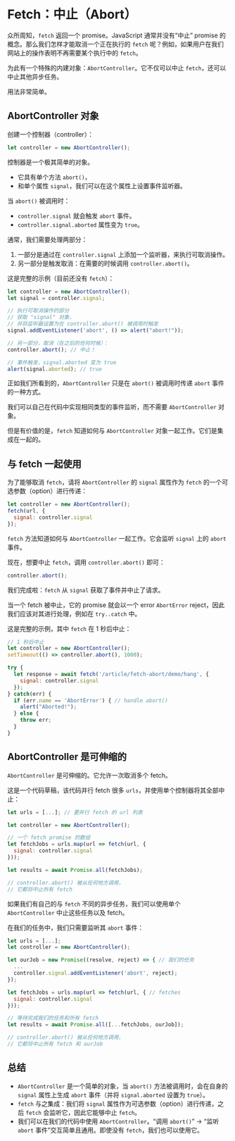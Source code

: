 
# Fetch：中止（Abort）

众所周知，`fetch` 返回一个 promise。JavaScript 通常并没有“中止” promise 的概念。那么我们怎样才能取消一个正在执行的 `fetch` 呢？例如，如果用户在我们网站上的操作表明不再需要某个执行中的 `fetch`。

为此有一个特殊的内建对象：`AbortController`。它不仅可以中止 `fetch`，还可以中止其他异步任务。

用法非常简单。

## AbortController 对象

创建一个控制器（controller）：

```js
let controller = new AbortController();
```

控制器是一个极其简单的对象。

- 它具有单个方法 `abort()`，
- 和单个属性 `signal`，我们可以在这个属性上设置事件监听器。

当 `abort()` 被调用时：
- `controller.signal` 就会触发 `abort` 事件。
- `controller.signal.aborted` 属性变为 `true`。

通常，我们需要处理两部分：
1. 一部分是通过在 `controller.signal` 上添加一个监听器，来执行可取消操作。
2. 另一部分是触发取消：在需要的时候调用 `controller.abort()`。

这是完整的示例（目前还没有 `fetch`）：

```js run
let controller = new AbortController();
let signal = controller.signal;

// 执行可取消操作的部分
// 获取 "signal" 对象，
// 并将监听器设置为在 controller.abort() 被调用时触发
signal.addEventListener('abort', () => alert("abort!"));

// 另一部分，取消（在之后的任何时候）：
controller.abort(); // 中止！

// 事件触发，signal.aborted 变为 true
alert(signal.aborted); // true
```

正如我们所看到的，`AbortController` 只是在 `abort()` 被调用时传递 `abort` 事件的一种方式。

我们可以自己在代码中实现相同类型的事件监听，而不需要 `AbortController` 对象。

但是有价值的是，`fetch` 知道如何与 `AbortController` 对象一起工作。它们是集成在一起的。

## 与 fetch 一起使用

为了能够取消 `fetch`，请将 `AbortController` 的 `signal` 属性作为 `fetch` 的一个可选参数（option）进行传递：

```js
let controller = new AbortController();
fetch(url, {
  signal: controller.signal
});
```

`fetch` 方法知道如何与 `AbortController` 一起工作。它会监听 `signal` 上的 `abort` 事件。

现在，想要中止 `fetch`，调用 `controller.abort()` 即可：

```js
controller.abort();
```

我们完成啦：`fetch` 从 `signal` 获取了事件并中止了请求。

当一个 fetch 被中止，它的 promise 就会以一个 error `AbortError` reject，因此我们应该对其进行处理，例如在 `try..catch` 中。

这是完整的示例，其中 `fetch` 在 1 秒后中止：

```js run async
// 1 秒后中止
let controller = new AbortController();
setTimeout(() => controller.abort(), 1000);

try {
  let response = await fetch('/article/fetch-abort/demo/hang', {
    signal: controller.signal
  });
} catch(err) {
  if (err.name == 'AbortError') { // handle abort()
    alert("Aborted!");
  } else {
    throw err;
  }
}
```

## AbortController 是可伸缩的

`AbortController` 是可伸缩的。它允许一次取消多个 fetch。

这是一个代码草稿，该代码并行 fetch 很多 `urls`，并使用单个控制器将其全部中止：

```js
let urls = [...]; // 要并行 fetch 的 url 列表

let controller = new AbortController();

// 一个 fetch promise 的数组
let fetchJobs = urls.map(url => fetch(url, {
  signal: controller.signal
}));

let results = await Promise.all(fetchJobs);

// controller.abort() 被从任何地方调用，
// 它都将中止所有 fetch
```

如果我们有自己的与 `fetch` 不同的异步任务，我们可以使用单个 `AbortController` 中止这些任务以及 fetch。

在我们的任务中，我们只需要监听其 `abort` 事件：

```js
let urls = [...];
let controller = new AbortController();

let ourJob = new Promise((resolve, reject) => { // 我们的任务
  ...
  controller.signal.addEventListener('abort', reject);
});

let fetchJobs = urls.map(url => fetch(url, { // fetches
  signal: controller.signal
}));

// 等待完成我们的任务和所有 fetch
let results = await Promise.all([...fetchJobs, ourJob]);

// controller.abort() 被从任何地方调用，
// 它都将中止所有 fetch 和 ourJob
```

## 总结

- `AbortController` 是一个简单的对象，当 `abort()` 方法被调用时，会在自身的 `signal` 属性上生成 `abort` 事件（并将 `signal.aborted` 设置为 `true`）。
- `fetch` 与之集成：我们将 `signal` 属性作为可选参数（option）进行传递，之后 `fetch` 会监听它，因此它能够中止 `fetch`。
- 我们可以在我们的代码中使用 `AbortController`。“调用 `abort()`” -> “监听 `abort` 事件”交互简单且通用。即使没有 `fetch`，我们也可以使用它。
